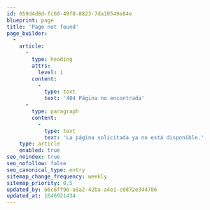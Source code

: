 ```yaml
---
id: 059d4d8d-fc60-49f8-8823-7da10549e84e
blueprint: page
title: 'Page not found'
page_builder:
  -
    article:
      -
        type: heading
        attrs:
          level: 1
        content:
          -
            type: text
            text: '404 Página no encontrada'
      -
        type: paragraph
        content:
          -
            type: text
            text: 'La página solicitada ya no está disponible.'
    type: article
    enabled: true
seo_noindex: true
seo_nofollow: false
seo_canonical_type: entry
sitemap_change_frequency: weekly
sitemap_priority: 0.5
updated_by: 66c6ff90-a9a2-42ba-a4e1-c0872e344786
updated_at: 1646921434
---
```

